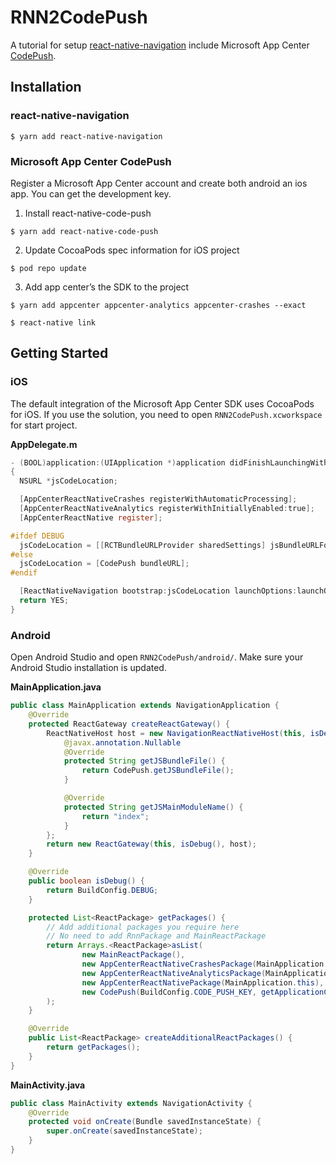 # RNN2CodePush
A tutorial for setup [react-native-navigation](https://github.com/wix/react-native-navigation) include  Microsoft App Center [CodePush](https://github.com/Microsoft/react-native-code-push).

## Installation
### react-native-navigation
```
$ yarn add react-native-navigation
```

### Microsoft App Center CodePush
Register a Microsoft App Center account and create both android an ios app. You can get the development key.
1. Install react-native-code-push
```
$ yarn add react-native-code-push
```
2. Update CocoaPods spec information for iOS project
```
$ pod repo update
```
3. Add app center’s the SDK to the project
```
$ yarn add appcenter appcenter-analytics appcenter-crashes --exact

$ react-native link
```

## Getting Started
### iOS
The default integration of the Microsoft App Center SDK uses CocoaPods for iOS. If you use the solution, you need to open `RNN2CodePush.xcworkspace` for start project.

**AppDelegate.m**
```objectivec
- (BOOL)application:(UIApplication *)application didFinishLaunchingWithOptions:(NSDictionary *)launchOptions
{
  NSURL *jsCodeLocation;

  [AppCenterReactNativeCrashes registerWithAutomaticProcessing];
  [AppCenterReactNativeAnalytics registerWithInitiallyEnabled:true];
  [AppCenterReactNative register];

#ifdef DEBUG
  jsCodeLocation = [[RCTBundleURLProvider sharedSettings] jsBundleURLForBundleRoot:@"index" fallbackResource:nil];
#else
  jsCodeLocation = [CodePush bundleURL];
#endif

  [ReactNativeNavigation bootstrap:jsCodeLocation launchOptions:launchOptions];
  return YES;
}
```

### Android

Open Android Studio and open `RNN2CodePush/android/`. Make sure your Android Studio installation is updated.

**MainApplication.java**

```java
public class MainApplication extends NavigationApplication {
    @Override
    protected ReactGateway createReactGateway() {
        ReactNativeHost host = new NavigationReactNativeHost(this, isDebug(), createAdditionalReactPackages()) {
            @javax.annotation.Nullable
            @Override
            protected String getJSBundleFile() {
                return CodePush.getJSBundleFile();
            }

            @Override
            protected String getJSMainModuleName() {
                return "index";
            }
        };
        return new ReactGateway(this, isDebug(), host);
    }

    @Override
    public boolean isDebug() {
        return BuildConfig.DEBUG;
    }

    protected List<ReactPackage> getPackages() {
        // Add additional packages you require here
        // No need to add RnnPackage and MainReactPackage
        return Arrays.<ReactPackage>asList(
                new MainReactPackage(),
                new AppCenterReactNativeCrashesPackage(MainApplication.this, getResources().getString(R.string.appCenterCrashes_whenToSendCrashes)),
                new AppCenterReactNativeAnalyticsPackage(MainApplication.this, getResources().getString(R.string.appCenterAnalytics_whenToEnableAnalytics)),
                new AppCenterReactNativePackage(MainApplication.this),
                new CodePush(BuildConfig.CODE_PUSH_KEY, getApplicationContext(), BuildConfig.DEBUG)
        );
    }

    @Override
    public List<ReactPackage> createAdditionalReactPackages() {
        return getPackages();
    }
}
```

**MainActivity.java**

```java
public class MainActivity extends NavigationActivity {
    @Override
    protected void onCreate(Bundle savedInstanceState) {
        super.onCreate(savedInstanceState);
    }
}
```

